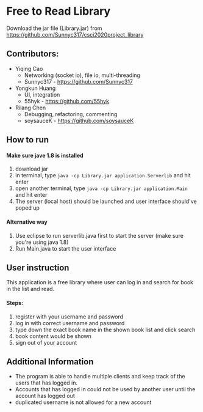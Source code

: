 # Free to Read Library
Download the jar file (Library.jar) from https://github.com/Sunnyc317/csci2020project_library

## Contributors: 
- Yiqing Cao 
  - Networking (socket io), file io, multi-threading
  - Sunnyc317 - https://github.com/Sunnyc317
- Yongkun Huang 
  - UI, integration
  - 55hyk - https://github.com/55hyk
- Rilang Chen 
  - Debugging, refactoring, commenting
  - soysauceK - https://github.com/soysauceK

## How to run
#### Make sure jave 1.8 is installed
1. download jar
2. in terminal, type `java -cp Library.jar application.Serverlib` and hit enter
3. open another terminal, type `java -cp Library.jar application.Main` and hit enter
4. The server (local host) should be launched and user interface should've poped up
#### Alternative way
1. Use eclipse to run serverlib.java first to start the server (make sure you're using java 1.8)
2. Run Main.java to start the user interface

## User instruction
This application is a free library where user can log in and search for book in the list and read. 
#### Steps: 
1. register with your username and password
2. log in with correct username and password
3. type down the exact book name in the shown book list and click search
4. book content would be shown
5. sign out of your account

## Additional Information
* The program is able to handle multiple clients and keep track of the users that has logged in. 
* Accounts that has logged in could not be used by another user until the account has logged out
* duplicated username is not allowed for a new account

